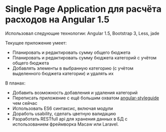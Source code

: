 # Single Page Application для расчёта расходов на Angular 1.5

Использовал следующие технологии: Angular 1.5, Bootstrap 3, Less, jade

Текущее приложение умеет: 

* Планировать и редактировать сумму общего бюджета
* Планировать и редактировать сумму бюджета категорий с учётом общего бюджета
* Добавлять элементы в выбранную категорию (с учётом выделенного бюджета категории) и удалять их


В планах: 

* Добавить возможность добавления и удаления категорий
* Переписать приложение с ещё большим охватом [angular-styleguide](https://github.com/johnpapa/angular-styleguide) чем сейчас
* Использовать ES6 синтаксис, включая модули
* Доработь usability, сделать цветную валидацию
* Разработать RESTfull api для хранения данных в БД с использованием фреймворка Macaw или Laravel.


